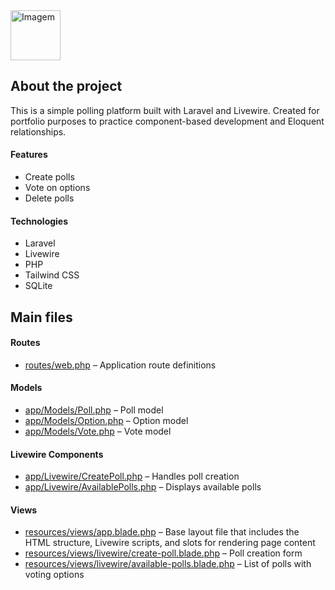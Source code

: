 <img src="https://github.com/user-attachments/assets/9bb08b29-b35b-4094-b49d-6642bd7ce705" alt="Imagem" height="80">

## About the project

This is a simple polling platform built with Laravel and Livewire. Created for portfolio purposes to practice component-based development and Eloquent relationships.

#### Features

- Create polls  
- Vote on options  
- Delete polls  

#### Technologies

- Laravel  
- Livewire  
- PHP  
- Tailwind CSS  
- SQLite  

## Main files

#### Routes

- [routes/web.php](routes/web.php) – Application route definitions  

#### Models

- [app/Models/Poll.php](app/Models/Poll.php) – Poll model  
- [app/Models/Option.php](app/Models/Option.php) – Option model  
- [app/Models/Vote.php](app/Models/Vote.php) – Vote model  

#### Livewire Components

- [app/Livewire/CreatePoll.php](app/Livewire/CreatePoll.php) – Handles poll creation  
- [app/Livewire/AvailablePolls.php](app/Livewire/AvailablePolls.php) – Displays available polls  

#### Views

- [resources/views/app.blade.php](resources/views/app.blade.php) – Base layout file that includes the HTML structure, Livewire scripts, and slots for rendering page content
- [resources/views/livewire/create-poll.blade.php](resources/views/livewire/create-poll.blade.php) – Poll creation form  
- [resources/views/livewire/available-polls.blade.php](resources/views/livewire/available-polls.blade.php) – List of polls with voting options  

